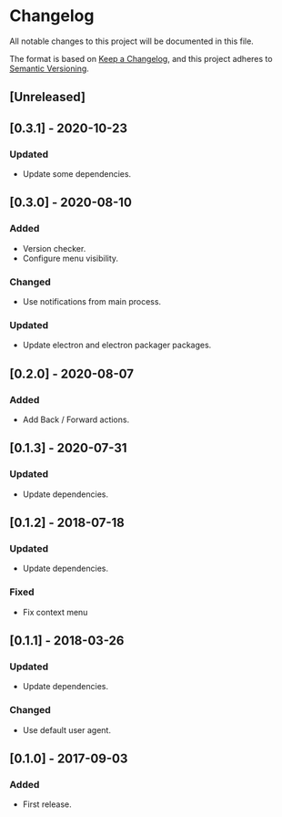 # Changelog
All notable changes to this project will be documented in this file.

The format is based on [Keep a Changelog](https://keepachangelog.com/en/1.0.0/),
and this project adheres to [Semantic Versioning](https://semver.org/spec/v2.0.0.html).

## [Unreleased]

## [0.3.1] - 2020-10-23
### Updated
- Update some dependencies.

## [0.3.0] - 2020-08-10
### Added
- Version checker.
- Configure menu visibility.

### Changed
- Use notifications from main process.

### Updated
- Update electron and electron packager packages.

## [0.2.0] - 2020-08-07
### Added
- Add Back / Forward actions.

## [0.1.3] - 2020-07-31
### Updated
- Update dependencies.

## [0.1.2] - 2018-07-18
### Updated
- Update dependencies.

### Fixed
- Fix context menu

## [0.1.1] - 2018-03-26
### Updated
- Update dependencies.

### Changed
- Use default user agent.

## [0.1.0] - 2017-09-03
### Added
- First release.
